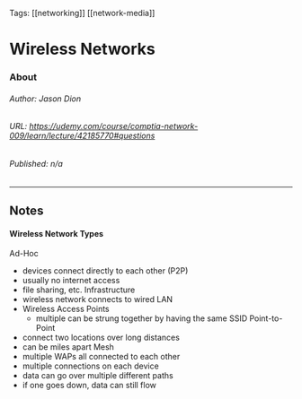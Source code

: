 Tags: [[networking]] [[network-media]]

# Wireless Networks
### About
###### Author: *Jason Dion*
###### URL: *https://udemy.com/course/comptia-network-009/learn/lecture/42185770#questions*
###### Published: *n/a*
-------------------------------------------------------------------
## Notes

#### Wireless Network Types
Ad-Hoc
- devices connect directly to each other (P2P)
- usually no internet access
- file sharing, etc.
Infrastructure
- wireless network connects to wired LAN
- Wireless Access Points
	- multiple can be strung together by having the same SSID
Point-to-Point
- connect two locations over long distances
- can be miles apart
Mesh
- multiple WAPs all connected to each other
- multiple connections on each device
- data can go over multiple different paths
- if one goes down, data can still flow